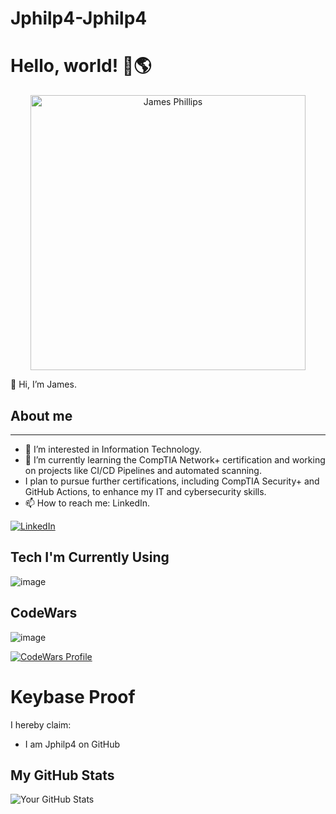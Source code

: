 # Jphilp4-Jphilp4
# Hello, world! 👋🌎

<p align="center">
  <img src= "https://github.com/user-attachments/assets/2b61550b-777a-4b9a-8e1a-2815a5d9ba65" alt="James Phillips" width="440"/>
</p>

👋 Hi, I’m James.

## About me

---

- 👀 I’m interested in Information Technology.
- 🌱 I’m currently learning the CompTIA Network+ certification and working on projects like CI/CD Pipelines and automated scanning.
- I plan to pursue further certifications, including CompTIA Security+ and GitHub Actions, to enhance my IT and cybersecurity skills.
- 📫 How to reach me: LinkedIn.

[![LinkedIn](https://img.shields.io/badge/LinkedIn-0077B5?style=for-the-badge&logo=linkedin&logoColor=white)](https://www.linkedin.com/in/james-phillips-028141308/)


## Tech I'm Currently Using
![image](https://github.com/user-attachments/assets/355dc4ff-ee08-4af6-853a-41e00f7776c3)

## CodeWars
![image](https://github.com/user-attachments/assets/5a2237a6-2438-4bb9-8fe3-c84b33d20e79)

<a href="https://www.codewars.com/users/Jphilp4">
  <img src="https://img.shields.io/badge/CodeWars-B1361E?style=for-the-badge&logo=codewars&logoColor=white" alt="CodeWars Profile"/>
</a>


# Keybase Proof

I hereby claim:
* I am Jphilp4 on GitHub


## My GitHub Stats
![Your GitHub Stats](https://github-readme-stats.vercel.app/api?username=Jphilp4&show_icons=true&theme=default)

